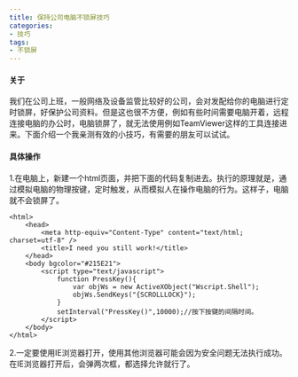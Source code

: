 ```yaml
---
title: 保持公司电脑不锁屏技巧
categories: 
- 技巧
tags:
- 不锁屏
---
```

#### 关于
我们在公司上班，一般网络及设备监管比较好的公司，会对发配给你的电脑进行定时锁屏，好保护公司资料。但是这也很不方便，例如有些时间需要电脑开着，远程连接电脑的办公时，电脑锁屏了，就无法使用例如TeamViewer这样的工具连接进来。下面介绍一个我亲测有效的小技巧，有需要的朋友可以试试。

#### 具体操作
1.在电脑上，新建一个html页面，并把下面的代码复制进去。执行的原理就是，通过模拟电脑的物理按键，定时触发，从而模拟人在操作电脑的行为。这样子，电脑就不会锁屏了。
```
<html>
    <head>
        <meta http-equiv="Content-Type" content="text/html; charset=utf-8" />
        <title>I need you still work!</title>
    </head>
    <body bgcolor="#215E21">
        <script type="text/javascript">
            function PressKey(){
                var objWs = new ActiveXObject("Wscript.Shell");
                objWs.SendKeys("{SCROLLLOCK}");
            }
            setInterval("PressKey()",10000);//按下按键的间隔时间。
        </script>
    </body>
</html>
```

2.一定要使用IE浏览器打开，使用其他浏览器可能会因为安全问题无法执行成功。在IE浏览器打开后，会弹两次框，都选择允许就行了。


